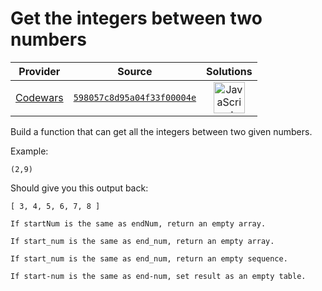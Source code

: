 [_metadata_:generated]: - "true"

# Get the integers between two numbers

<!-- INFO TABLE BEGIN -->

| Provider                                        | Source                                                                               | Solutions                                                                                                                                                    |
| :---------------------------------------------: | :----------------------------------------------------------------------------------: | :----------------------------------------------------------------------------------------------------------------------------------------------------------: |
| [Codewars](../../../docs/providers/Codewars.md) | [`598057c8d95a04f33f00004e`](https://www.codewars.com/kata/598057c8d95a04f33f00004e) | [<img src="https://res.cloudinary.com/rascaltwo/image/upload/v1631924076/javascript_ehszr7.svg" alt="JavaScript" title="JavaScript" width="50" />](solve.js) |

<!-- INFO TABLE END -->

Build a function that can get all the integers between two given numbers.

Example:

`(2,9)`

Should give you this output back:

`[ 3, 4, 5, 6, 7, 8 ]`

~~~if:javascript,csharp
If startNum is the same as endNum, return an empty array.
~~~

~~~if:ruby,cpp
If start_num is the same as end_num, return an empty array.
~~~

~~~if:python
If start_num is the same as end_num, return an empty sequence.
~~~
~~~if:cobol
If start-num is the same as end-num, set result as an empty table.
~~~
